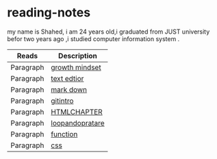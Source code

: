 # reading-notes

my name is Shahed, i am 24 years old,i graduated from JUST  university befor two years ago ,i studied computer information system  .



| Reads      | Description |
| -----------| ----------- |
| Paragraph  |[growth mindset](https://shahedmesleh.github.io/reading-notes/growth-mindset)|        
|Paragraph  |[text edtior](https://shahedmesleh.github.io/reading-notes/text-edtior) |
| Paragraph  |[mark down](https://shahedmesleh.github.io/reading-notes/MARK-DOWN)       | 
|Paragraph  |[gitintro](https://shahedmesleh.github.io/reading-notes/gitintro)       |
|Paragraph| [HTMLCHAPTER](https://shahedmesleh.github.io/reading-notes/HTMLCHAPTER)       |            
|Paragraph  |[loopandopratare](https://shahedmesleh.github.io/reading-notes/loopandopratare)|
|Paragraph  |[function](https://shahedmesleh.github.io/reading-notes/function)|
|Paragraph  |[css](https://shahedmesleh.github.io/reading-notes/css)|

       